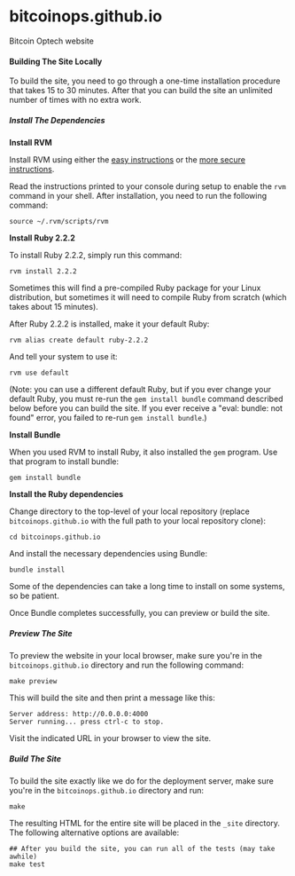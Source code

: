 # bitcoinops.github.io
Bitcoin Optech website

#### Building The Site Locally

To build the site, you need to go through a one-time installation
procedure that takes 15 to 30 minutes.  After that you can build the
site an unlimited number of times with no extra work.

##### Install The Dependencies

**Install RVM**

Install RVM using either the [easy instructions](https://rvm.io/) or the
[more secure instructions](https://rvm.io/rvm/security).

Read the instructions printed to your console during setup to enable the
`rvm` command in your shell.  After installation, you need to run the
following command:

    source ~/.rvm/scripts/rvm

**Install Ruby 2.2.2**

To install Ruby 2.2.2, simply run this command:

    rvm install 2.2.2

Sometimes this will find a pre-compiled Ruby package for your Linux
distribution, but sometimes it will need to compile Ruby from scratch
(which takes about 15 minutes).

After Ruby 2.2.2 is installed, make it your default Ruby:

    rvm alias create default ruby-2.2.2

And tell your system to use it:

    rvm use default

(Note: you can use a different default Ruby, but if you ever change
your default Ruby, you must re-run the `gem install bundle` command
described below before you can build the site. If you ever receive a
"eval: bundle: not found" error, you failed to re-run `gem install
bundle`.)

**Install Bundle**

When you used RVM to install Ruby, it also installed the `gem` program.
Use that program to install bundle:

    gem install bundle

**Install the Ruby dependencies**

Change directory to the top-level of your local repository (replace
`bitcoinops.github.io` with the full path to your local repository clone):

    cd bitcoinops.github.io

And install the necessary dependencies using Bundle:

    bundle install

Some of the dependencies can take a long time to install on some systems, so be
patient.

Once Bundle completes successfully, you can preview or build the site.

##### Preview The Site

To preview the website in your local browser, make sure you're in the
`bitcoinops.github.io` directory and run the following command:

    make preview

This will build the site and then print a message like this:

    Server address: http://0.0.0.0:4000
    Server running... press ctrl-c to stop.

Visit the indicated URL in your browser to view the site.

##### Build The Site

To build the site exactly like we do for the deployment server, make
sure you're in the `bitcoinops.github.io` directory and run:

    make

The resulting HTML for the entire site will be placed in the `_site`
directory.  The following alternative options are available:

    ## After you build the site, you can run all of the tests (may take awhile)
    make test
